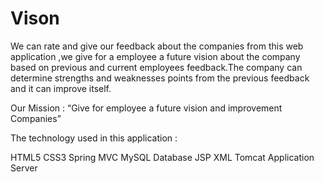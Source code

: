 # Vison
We can rate and give our feedback about the companies from this web application ,we give for a employee a future vision about the company based on previous and current employees feedback.The company can determine strengths and weaknesses points from the previous feedback and it can improve itself.


Our Mission : “Give for employee a future vision and improvement Companies”

The technology used in this application :

HTML5 
CSS3
Spring MVC
MySQL Database
JSP
XML
Tomcat Application Server

